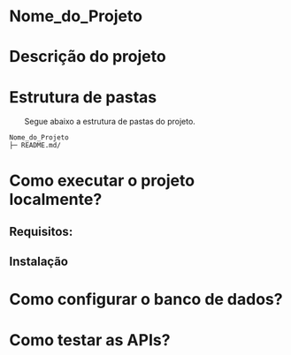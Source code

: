 # Nome_do_Projeto

# Descrição do projeto

# Estrutura de pastas
&nbsp; &nbsp; &nbsp; &nbsp;Segue abaixo a estrutura de pastas do projeto.
```
Nome_do_Projeto
├─ README.md/   
```

# Como executar o projeto localmente?
## Requisitos:

## Instalação

# Como configurar o banco de dados?

# Como testar as APIs?

